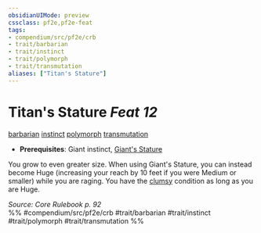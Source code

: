 ```yaml
---
obsidianUIMode: preview
cssclass: pf2e,pf2e-feat
tags:
- compendium/src/pf2e/crb
- trait/barbarian
- trait/instinct
- trait/polymorph
- trait/transmutation
aliases: ["Titan's Stature"]
---
```

# Titan's Stature  *Feat 12*  
[barbarian](rules/traits/barbarian.md "Barbarian Class Trait")  [instinct](rules/traits/instinct.md "Instinct Action & Ability Trait")  [polymorph](rules/traits/polymorph.md "Polymorph Effect Trait")  [transmutation](rules/traits/transmutation.md "Transmutation School Trait")  

- **Prerequisites**: Giant instinct, [Giant's Stature](compendium/feats/giants-stature.md)

You grow to even greater size. When using Giant's Stature, you can instead become Huge (increasing your reach by 10 feet if you were Medium or smaller) while you are raging. You have the [clumsy](rules/conditions.md#Clumsy) condition as long as you are Huge.

*Source: Core Rulebook p. 92*  
%% #compendium/src/pf2e/crb #trait/barbarian #trait/instinct #trait/polymorph #trait/transmutation %%